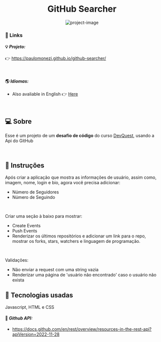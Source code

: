 <h1 align="center">GitHub Searcher</h1>

<p align="center">
    <img src="https://user-images.githubusercontent.com/95001803/176583367-6e34c441-a989-4c15-9003-08d847f6c8cc.png" alt="project-image">
</p>

### 🔗 Links

#### 💡 _Projeto:_
👉 <a href="https://paulomonezi.github.io/github-searcher/" target="_blank">https://paulomonezi.github.io/github-searcher/</a>

<br>

#### 🌎 _Idiomas:_ 
-  Also avaliable in English 👉 <a href="https://github.com/paulomonezi/github-searcher/blob/main/README.md" target="_blank">Here</a>

<br>

## 💻 Sobre
Esse é um projeto de um **desafio de código** do curso <a href="https://www.linkedin.com/school/devquest-dev-em-dobro/" target="_blank">DevQuest</a>, usando a Api do GitHub

<br>

## 📑 Instruções
Após criar a aplicação que mostra as informações de usuário, assim como, imagem, nome, login e bio, agora você precisa adicionar:
- Número de Seguidores
- Número de Seguindo
<br>

Criar uma seção à baixo para mostrar:
- Create Events
- Push Events
- Renderizar os últimos repositórios e adicionar um link para o repo, mostrar os forks, stars, watchers e linguagem de programação.

<br>

Validações:
- Não enviar a request com uma string vazia
- Renderizar uma página de 'usuário não encontrado' caso o usuário não exista

## 🧰 Tecnologias usadas
Javascript, HTML e CSS

#### 🔌 _Github API:_
- https://docs.github.com/en/rest/overview/resources-in-the-rest-api?apiVersion=2022-11-28
